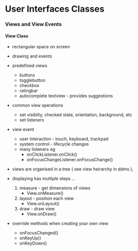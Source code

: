 User Interfaces Classes
========================

### Views and View Events

#### View Class

- rectangular space on screen
- drawing and events
- predefined views
    - buttons
    - togglebutton
    - checkbox
    - ratingbar
    - autocomplete textview - provides suggestions
- common view operations
    - set visiblity, checked state, orientation, background,  etc
    - set listeners
- view event 
    - user interaction - touch, keyboard, trackpad
    - system control - lifecycle changes
    - many listeners eg 
        - onClickListener.onClick()
        - onFocusChangeListener.onFocusChange()

- views are organised in a tree ( see view heirarchy in ddms ), 
- displaying has multiple steps ...
    1. measure - get dimensions of views
        - View.onMeasure() 
    1. layout - position each view
        - View.onLayout() 
    1. draw - draw view
        - View.onDraw() 
- override methods when creating your own view
    - onFocusChanged()
    - onKeyUp()
    - onKeyDown()

